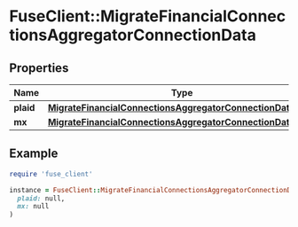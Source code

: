 # FuseClient::MigrateFinancialConnectionsAggregatorConnectionData

## Properties

| Name | Type | Description | Notes |
| ---- | ---- | ----------- | ----- |
| **plaid** | [**MigrateFinancialConnectionsAggregatorConnectionDataPlaid**](MigrateFinancialConnectionsAggregatorConnectionDataPlaid.md) |  | [optional] |
| **mx** | [**MigrateFinancialConnectionsAggregatorConnectionDataMx**](MigrateFinancialConnectionsAggregatorConnectionDataMx.md) |  | [optional] |

## Example

```ruby
require 'fuse_client'

instance = FuseClient::MigrateFinancialConnectionsAggregatorConnectionData.new(
  plaid: null,
  mx: null
)
```

